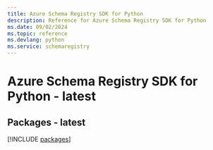 ```yaml
---
title: Azure Schema Registry SDK for Python
description: Reference for Azure Schema Registry SDK for Python
ms.date: 09/02/2024
ms.topic: reference
ms.devlang: python
ms.service: schemaregistry
---
```

# Azure Schema Registry SDK for Python - latest
## Packages - latest
[!INCLUDE [packages](schema-registry-index.md)]